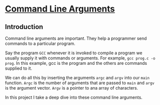 # <ins>Command Line Arguments</ins>

## Introduction
Command line arguments are important. They help a programmer send commands to a particular program.

Say the program `GCC` whenever it is invoked to compile a program we usually supply it with commands or arguments. For example, `gcc prog.c -o prog`. In this example, gcc is the program and the others are commands supplied to it.

We can do all this by inserting the arguments `argc` and `argv` into our `main` function. `Argc` is the number of arguments that are passed to `main` and `argv` is the argument vector. `Argv` is a pointer to ana array of characters.

In this project I take a deep dive into these command line arguments.